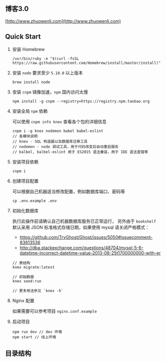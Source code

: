 ## 博客3.0

[http://www.zhuowenli.com](http://www.zhuowenli.com)

## Quick Start

1. 安装 Homebrew

   ```
   /usr/bin/ruby -e "$(curl -fsSL https://raw.githubusercontent.com/Homebrew/install/master/install)"
   ```

2. 安装 `node` 要求至少 `5.10.0` 以上版本

   ```
   brew install node
   ```

3. 安装 `cnpm` 镜像加速，`npm` 国内访问太慢

   ```
   npm install -g cnpm --registry=https://registry.npm.taobao.org
   ```

4. 安装全局 `npm` 依赖

   可以使用 `cnpm info knex` 查看各个包的详细信息

   ```
   cnpm i -g knex nodemon babel babel-eslint
   // 各模块说明
   // knex - SQL 构造器以及数据库迁移工具
   // nodemon - node 调试工具，用于代码改变后自动重启服务
   // balbel, balbel-eslint 用于 ES2015 语法兼容，用于 IDE 语法查错等
   ```

5. 安装项目依赖

   ```
   cnpm i
   ```

6. 创建项目配置

    可以根据自己机器适当修改配置，例如数据库端口、密码等

    ```
    cp .env.example .env
    ```

7. 初始化数据库

    执行此操作前请确认自己机器数据库服务已正常运行，
    另外由于 `bookshelf` 默认采用 JSON 标准格式存储日期，如果使用 mysql 请关闭严格模式：

    - https://github.com/TryGhost/Ghost/issues/5050#issuecomment-83613536
    - http://dba.stackexchange.com/questions/48704/mysql-5-6-datetime-incorrect-datetime-value-2013-08-25t1700000000-with-er

    ```
    // 表结构
    knex migrate:latest

    // 初始数据
    knex seed:run

    // 更多用法参见 `knex -h`
    ```

8. Nginx 配置

   如果需要可以参考项目 `nginx.conf.example`

9. 启动项目

   ```
   npm run dev // dev 环境
   npm start // 线上环境
   ```


## 目录结构

